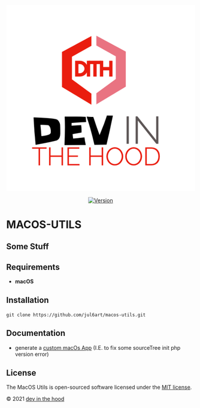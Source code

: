 <p align="center">
    <a href="https://devinthehood.com"><img src="https://github.com/jul6art/symfony-skeleton/blob/master/assets/img/devinthehood.png?raw=true" alt="logo dev in the hood"></a>
</p>

<p align="center">
    <a href="https://github.com/devinthehood/jul6art/tradebot" target="_blank"><img src="https://img.shields.io/static/v1?label=stable&message=v1&color=green" alt="Version"></a>
</p>

MACOS-UTILS
===========
Some Stuff
----------

Requirements
------------

* **macOS**

Installation
------------

```shell
git clone https://github.com/jul6art/macos-utils.git
```

Documentation
------------

* generate a [custom macOs App](/data/doc/APPIFY.md) (I.E. to fix some sourceTree init php version error)

License
-------

The MacOS Utils is open-sourced software licensed under the [MIT license](https://opensource.org/licenses/MIT).

&copy; 2021 [dev in the hood](https://devinthehood.com)

